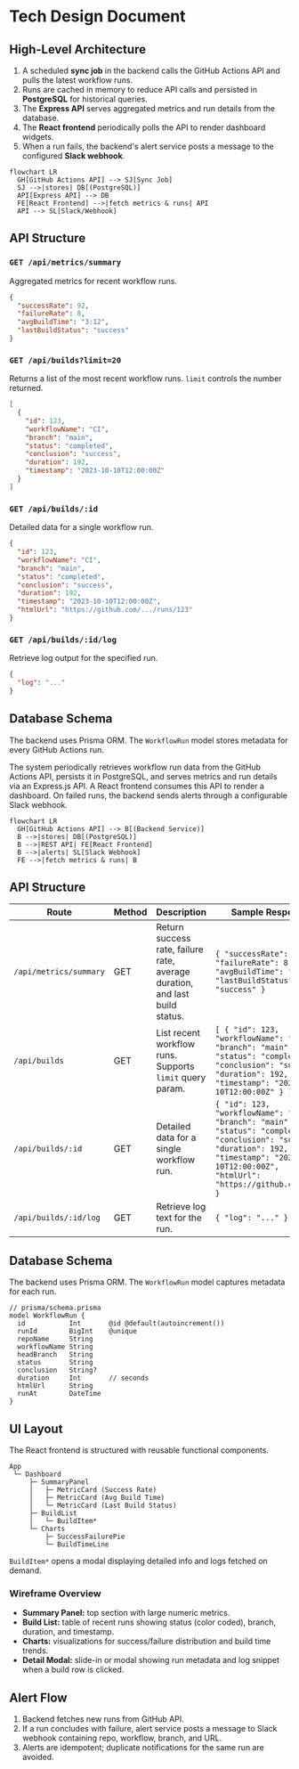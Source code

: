 # Tech Design Document

## High-Level Architecture

1. A scheduled **sync job** in the backend calls the GitHub Actions API and pulls the latest workflow runs.
2. Runs are cached in memory to reduce API calls and persisted in **PostgreSQL** for historical queries.
3. The **Express API** serves aggregated metrics and run details from the database.
4. The **React frontend** periodically polls the API to render dashboard widgets.
5. When a run fails, the backend's alert service posts a message to the configured **Slack webhook**.

```mermaid
flowchart LR
  GH[GitHub Actions API] --> SJ[Sync Job]
  SJ -->|stores| DB[(PostgreSQL)]
  API[Express API] --> DB
  FE[React Frontend] -->|fetch metrics & runs| API
  API --> SL[Slack/Webhook]
```

## API Structure
### `GET /api/metrics/summary`
Aggregated metrics for recent workflow runs.

```json
{
  "successRate": 92,
  "failureRate": 8,
  "avgBuildTime": "3:12",
  "lastBuildStatus": "success"
}
```

### `GET /api/builds?limit=20`
Returns a list of the most recent workflow runs. `limit` controls the number returned.

```json
[
  {
    "id": 123,
    "workflowName": "CI",
    "branch": "main",
    "status": "completed",
    "conclusion": "success",
    "duration": 192,
    "timestamp": "2023-10-10T12:00:00Z"
  }
]
```

### `GET /api/builds/:id`
Detailed data for a single workflow run.

```json
{
  "id": 123,
  "workflowName": "CI",
  "branch": "main",
  "status": "completed",
  "conclusion": "success",
  "duration": 192,
  "timestamp": "2023-10-10T12:00:00Z",
  "htmlUrl": "https://github.com/.../runs/123"
}
```

### `GET /api/builds/:id/log`
Retrieve log output for the specified run.

```json
{
  "log": "..."
}
```

## Database Schema
The backend uses Prisma ORM. The `WorkflowRun` model stores metadata for every GitHub Actions run.


The system periodically retrieves workflow run data from the GitHub Actions API, persists it in PostgreSQL, and serves metrics and run details via an Express.js API. A React frontend consumes this API to render a dashboard. On failed runs, the backend sends alerts through a configurable Slack webhook.

```mermaid
flowchart LR
  GH[GitHub Actions API] --> B[(Backend Service)]
  B -->|stores| DB[(PostgreSQL)]
  B -->|REST API| FE[React Frontend]
  B -->|alerts| SL[Slack Webhook]
  FE -->|fetch metrics & runs| B
```

## API Structure
| Route | Method | Description | Sample Response |
|-------|--------|-------------|-----------------|
| `/api/metrics/summary` | GET | Return success rate, failure rate, average duration, and last build status. | `{ "successRate": 92, "failureRate": 8, "avgBuildTime": "3:12", "lastBuildStatus": "success" }` |
| `/api/builds` | GET | List recent workflow runs. Supports `limit` query param. | `[ { "id": 123, "workflowName": "CI", "branch": "main", "status": "completed", "conclusion": "success", "duration": 192, "timestamp": "2023-10-10T12:00:00Z" } ]` |
| `/api/builds/:id` | GET | Detailed data for a single workflow run. | `{ "id": 123, "workflowName": "CI", "branch": "main", "status": "completed", "conclusion": "success", "duration": 192, "timestamp": "2023-10-10T12:00:00Z", "htmlUrl": "https://github.com/..." }` |
| `/api/builds/:id/log` | GET | Retrieve log text for the run. | `{ "log": "..." }` |

## Database Schema
The backend uses Prisma ORM. The `WorkflowRun` model captures metadata for each run.

```prisma
// prisma/schema.prisma
model WorkflowRun {
  id           Int       @id @default(autoincrement())
  runId        BigInt    @unique
  repoName     String
  workflowName String
  headBranch   String
  status       String
  conclusion   String?
  duration     Int       // seconds
  htmlUrl      String
  runAt        DateTime
}
```

## UI Layout
The React frontend is structured with reusable functional components.

```
App
 └─ Dashboard
     ├─ SummaryPanel
     │   ├─ MetricCard (Success Rate)
     │   ├─ MetricCard (Avg Build Time)
     │   └─ MetricCard (Last Build Status)
     ├─ BuildList
     │   └─ BuildItem*
     └─ Charts
         ├─ SuccessFailurePie
         └─ BuildTimeLine
```
`BuildItem*` opens a modal displaying detailed info and logs fetched on demand.

### Wireframe Overview
- **Summary Panel:** top section with large numeric metrics.
- **Build List:** table of recent runs showing status (color coded), branch, duration, and timestamp.
- **Charts:** visualizations for success/failure distribution and build time trends.
- **Detail Modal:** slide-in or modal showing run metadata and log snippet when a build row is clicked.

## Alert Flow
1. Backend fetches new runs from GitHub API.
2. If a run concludes with failure, alert service posts a message to Slack webhook containing repo, workflow, branch, and URL.
3. Alerts are idempotent; duplicate notifications for the same run are avoided.
